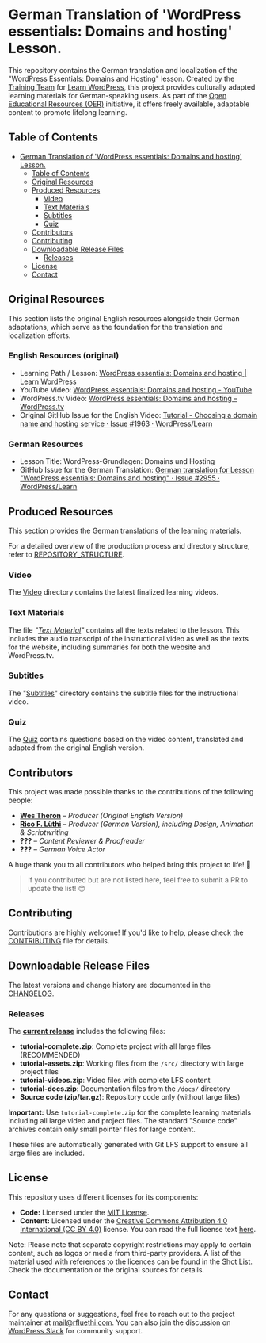 
# German Translation of 'WordPress essentials: Domains and hosting' Lesson.

This repository contains the German translation and localization of the "WordPress Essentials: Domains and Hosting" lesson. Created by the [Training Team](https://make.wordpress.org/training/) for [Learn WordPress](https://learn.wordpress.org/), this project provides culturally adapted learning materials for German-speaking users. As part of the [Open Educational Resources (OER)](https://en.wikipedia.org/wiki/Open_educational_resources) initiative, it offers freely available, adaptable content to promote lifelong learning.

## Table of Contents

- [German Translation of 'WordPress essentials: Domains and hosting' Lesson.](#german-translation-of-wordpress-essentials-domains-and-hosting-lesson)
  - [Table of Contents](#table-of-contents)
  - [Original Resources](#original-resources)
  - [Produced Resources](#produced-resources)
    - [Video](#video)
    - [Text Materials](#text-materials)
    - [Subtitles](#subtitles)
    - [Quiz](#quiz)
  - [Contributors](#contributors)
  - [Contributing](#contributing)
  - [Downloadable Release Files](#downloadable-release-files)
    - [Releases](#releases)
  - [License](#license)
  - [Contact](#contact)

## Original Resources

This section lists the original English resources alongside their German
adaptations, which serve as the foundation for the translation and localization
efforts.

### English Resources (original)

- Learning Path / Lesson: [WordPress essentials: Domains and hosting | Learn WordPress](https://learn.wordpress.org/lesson/wordpress-essentials-domains-and-hosting/)
- YouTube Video: [WordPress essentials: Domains and hosting - YouTube](https://www.youtube.com/watch?v=stbR6Tf7tCg)
- WordPress.tv Video: [WordPress essentials: Domains and hosting – WordPress.tv](https://wordpress.tv/2023/12/07/wordpress-essentials-domains-and-hosting/)
- Original GitHub Issue for the English Video: [Tutorial - Choosing a domain name and hosting service · Issue #1963 · WordPress/Learn](https://github.com/WordPress/Learn/issues/1963)

### German Resources
- Lesson Title: WordPress-Grundlagen: Domains und Hosting
- GitHub Issue for the German Translation: [German translation for Lesson "WordPress essentials: Domains and hosting" · Issue #2955 · WordPress/Learn](https://github.com/WordPress/Learn/issues/2955)

## Produced Resources

This section provides the German translations of the learning materials.

For a detailed overview of the production process and directory structure, refer
to [REPOSITORY_STRUCTURE](REPOSITORY_STRUCTURE.md).

### Video

The [Video](media/video) directory contains the latest finalized learning
videos.

### Text Materials

The file _"[Text Material](docs/text-material.md)"_ contains all the texts
related to the lesson. This includes the audio transcript of the instructional
video as well as the texts for the website, including summaries for both the
website and WordPress.tv.

### Subtitles

The "[Subtitles](src/subtitles)" directory contains the subtitle files for the
instructional video.

### Quiz

The [Quiz](docs/quiz.md) contains questions based on the video content,
translated and adapted from the original English version.

## Contributors

This project was made possible thanks to the contributions of the following
people:

- **[Wes Theron](https://profiles.wordpress.org/west7/)** – _Producer (Original English Version)_
- **[Rico F. Lüthi](https://profiles.wordpress.org/rfluethi/)** – _Producer (German Version), including Design, Animation & Scriptwriting_
- **???** – _Content Reviewer & Proofreader_
- **???** – _German Voice Actor_

A huge thank you to all contributors who helped bring this project to life! 🚀

> If you contributed but are not listed here, feel free to submit a PR to update
the list! 😊

## Contributing

Contributions are highly welcome! If you'd like to help, please check the
[CONTRIBUTING](WordPress-essentials-Domains-and-hosting/Git-Repro/German-translation-for-Lesson-WordPress-essentials-Domains-and-hosting/CONTRIBUTING.md)
file for details.

## Downloadable Release Files

The latest versions and change history are documented in the
[CHANGELOG](WordPress-essentials-Domains-and-hosting/Git-Repro/German-translation-for-Lesson-WordPress-essentials-Domains-and-hosting/CHANGELOG.md).

### Releases

The **[current release](https://github.com/rfluethi/German-translation-for-Lesson-WordPress-essentials-Domains-and-hosting/releases/latest)** includes the following files:

- **tutorial-complete.zip**: Complete project with all large files (RECOMMENDED)
- **tutorial-assets.zip**: Working files from the `/src/` directory with large project files
- **tutorial-videos.zip**: Video files with complete LFS content
- **tutorial-docs.zip**: Documentation files from the `/docs/` directory
- **Source code (zip/tar.gz)**: Repository code only (without large files)

**Important:** Use `tutorial-complete.zip` for the complete learning materials including all large video and project files. The standard "Source code" archives contain only small pointer files for large content.

These files are automatically generated with Git LFS support to ensure all large files are included.

## License

This repository uses different licenses for its components:

- **Code:** Licensed under the [MIT License](Development-Programmierung/typing-trainer/backend/node_modules/ms/license.md).
- **Content:** Licensed under the [Creative Commons Attribution 4.0 International (CC BY 4.0)](https://creativecommons.org/licenses/by/4.0/) license.
  You can read the full license text [here](https://creativecommons.org/licenses/by/4.0/legalcode).

Note: Please note that separate copyright restrictions may apply to certain
content, such as logos or media from third-party providers. A list of the
material used with references to the licences can be found in the [Shot
List](docs/shotlist.md). Check the documentation or the original sources for
details.

## Contact

For any questions or suggestions, feel free to reach out to the project maintainer at [mail@rfluethi.com](mailto:mail@rfluethi.com). You can also join the discussion on [WordPress Slack](https://make.wordpress.org/chat/) for community support.


